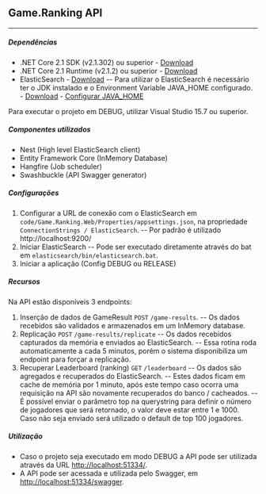 ## Game.Ranking API
---


##### Dependências
* .NET Core 2.1 SDK (v2.1.302) ou superior - [Download](https://www.microsoft.com/net/download/thank-you/dotnet-sdk-2.1.302-windows-x64-installer ".NET Core 2.1 SDK")
* .NET Core 2.1 Runtime (v2.1.2) ou superior - [Download](https://www.microsoft.com/net/download/thank-you/dotnet-runtime-2.1.2-windows-hosting-bundle-installer ".NET Core 2.1 Runtime")
* ElasticSearch - [Download](https://www.elastic.co/downloads/elasticsearch "Download ElasticSearch")
    -- Para utilizar o ElasticSearch é necessário ter o JDK instalado e o Environment Variable JAVA_HOME configurado. - [Download](http://www.oracle.com/technetwork/pt/java/javase/downloads/jdk8-downloads-2133151.html "JDK 8") - [Configurar JAVA_HOME](https://docs.oracle.com/cd/E19182-01/820-7851/inst_cli_jdk_javahome_t/ "Configurar JAVA_HOME")

Para executar o projeto em DEBUG, utilizar Visual Studio 15.7 ou superior.


##### Componentes utilizados
* Nest (High level ElasticSearch client)
* Entity Framework Core (InMemory Database)
* Hangfire (Job scheduler)
* Swashbuckle (API Swagger generator)


##### Configurações 
1. Configurar a URL de conexão com o ElasticSearch em `code/Game.Ranking.Web/Properties/appsettings.json`, na propriedade `ConnectionStrings / ElasticSearch`.
    -- Por padrão é utilizado http://localhost:9200/
2. Iniciar ElasticSearch 
    -- Pode ser executado diretamente através do bat em `elasticsearch/bin/elasticsearch.bat`.
3. Iniciar a aplicação (Config DEBUG ou RELEASE)


##### Recursos
Na API estão disponíveis 3 endpoints:
1. Inserção de dados de GameResult `POST` `/game-results`.
    -- Os dados recebidos são validados e armazenados em um InMemory database.
2. Replicação `POST` `/game-results/replicate` 
    -- Os dados recebidos capturados da memória e enviados ao ElasticSearch.
    -- Essa rotina roda automaticamente a cada 5 minutos, porém o sistema disponibiliza um endpoint para forçar a replicação.
3. Recuperar Leaderboard (ranking) `GET` `/leaderboard`
    -- Os dados são agregados e recuperados do ElasticSearch.
    -- Estes dados ficam em cache de memória por 1 minuto, após este tempo caso ocorra uma requisição na API são novamente recuperados do banco / cacheados.
    -- É possível enviar o parâmetro top na querystring para definir o número de jogadores que será retornado, o valor deve estar entre 1 e 1000. Caso não seja enviado será utilizado o default de top 100 jogadores.


##### Utilização
* Caso o projeto seja executado em modo DEBUG a API pode ser utilizada através da URL [http://localhost:51334/](http://localhost:51334/).
* A API pode ser acessada e utilizada pelo Swagger, em [http://localhost:51334/swagger](http://localhost:51334/swagger).